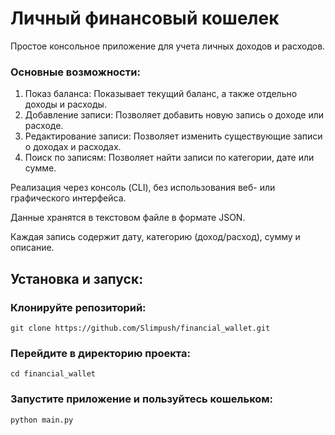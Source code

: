 # Личный финансовый кошелек
Простое консольное приложение для учета личных доходов и расходов.

### Основные возможности:
1. Показ баланса: Показывает текущий баланс, а также отдельно доходы и расходы.
2. Добавление записи: Позволяет добавить новую запись о доходе или расходе.
3. Редактирование записи: Позволяет изменить существующие записи о доходах и расходах.
4. Поиск по записям: Позволяет найти записи по категории, дате или сумме.



Реализация через консоль (CLI), без использования веб- или графического интерфейса.

Данные хранятся в текстовом файле в формате JSON.

Каждая запись содержит дату, категорию (доход/расход), сумму и описание.


## Установка и запуск:

### Клонируйте репозиторий:
```
git clone https://github.com/Slimpush/financial_wallet.git
```
### Перейдите в директорию проекта:
```
cd financial_wallet
```
### Запустите приложение и пользуйтесь кошельком:
```
python main.py
```
